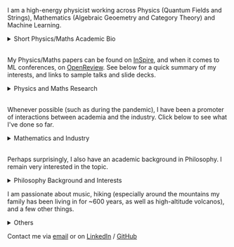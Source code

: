 I am a high-energy physicist working across Physics (Quantum Fields and Strings), Mathematics (Algebraic Geoemetry and Category Theory) and Machine Learning. 


<details>
<summary>Short Physics/Maths Academic Bio </summary>

<br>
  
<p style="font-size:10px">
  
I studied at the University of Zurich/ETHZ (Swiss Federal Institute of Technology), and completed a PhD/DPhil at the Mathematical Institute of the University of Oxford. I have been affiliated with the Perimeter Institute, Durham University, the University of Edinburgh, DESY Hamburg. I am currently visiting the University of Cambridge.

  
</p>


</details>

<br>

My Physics/Maths papers can be found on [InSpire](https://inspirehep.net/authors/1712079), and when it comes to ML conferences, on [OpenReview](https://dblp.org/pid/392/9865.html). See below for a quick summary of my interests, and links to sample talks and slide decks.

<details>
<summary>Physics and Maths Research </summary>

<br>
  
Broadly speaking, I have been pioneering the following research directions:

-
-
-



</details>

<br>

Whenever possible (such as during the pandemic), I have been a promoter of interactions between academia and the industry. Click below to see what I've done so far.

<details>
<summary>Mathematics and Industry</summary>

<br>

TBC

</details>

<br>

Perhaps surprisingly, I also have an academic background in Philosophy. I remain very interested in the topic.



<details>
<summary>Philosophy Background and Interests</summary>

<br>

TBC

</details>


I am passionate about music, hiking (especially around the mountains my family has been living in for ~600 years, as well as high-altitude volcanos), and a few other things.

<details>


<summary>Others </summary>

<br>

TBC

</details>

Contact me via [email](mailto:andrea.e.v.ferrari@gmail.com) or on [LinkedIn](https://www.linkedin.com/in/andreaevferrari/) / [GitHub](https://github.com/andreaevferrari) 
